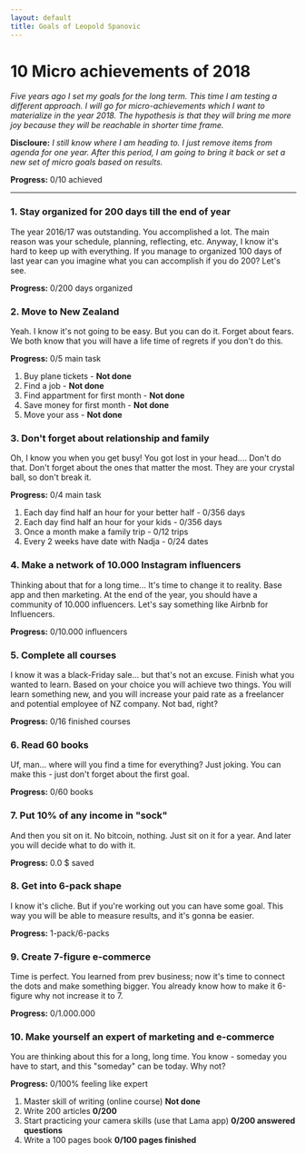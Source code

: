 ```yaml
---
layout: default
title: Goals of Leopold Spanovic
---
```

# 10 Micro achievements of 2018
*Five years ago I set my goals for the long term. This time I am testing a different approach. I will go for micro-achievements which I want to materialize in the year 2018. The hypothesis is that they will bring me more joy because they will be reachable in shorter time frame.* 

**Discloure:** *I still know where I am heading to. I just remove items from agenda for one year. After this period, I am going to bring it back or set a new set of micro goals based on results.*

**Progress:** 0/10 achieved

---
### 1. Stay organized for 200 days till the end of year
The year 2016/17 was outstanding. You accomplished a lot. The main reason was your schedule, planning, reflecting, etc. Anyway, I know it's hard to keep up with everything. If you manage to organized 100 days of last year can you imagine what you can accomplish if you do 200? Let's see. 

**Progress:** 0/200 days organized

### 2. Move to New Zealand
Yeah. I know it's not going to be easy. But you can do it. Forget about fears. We both know that you will have a life time of regrets if you don't do this. 

**Progress:** 0/5 main task

1. Buy plane tickets - **Not done**
2. Find a job - **Not done**
3. Find appartment for first month - **Not done**
4. Save money for first month - **Not done**
5. Move your ass - **Not done**

### 3. Don't forget about relationship and family
Oh, I know you when you get busy! You got lost in your head.... Don't do that. Don't forget about the ones that matter the most. They are your crystal ball, so don't break it.

**Progress:** 0/4 main task
1. Each day find half an hour for your better half - 0/356 days
2. Each day find half an hour for your kids - 0/356 days
3. Once a month make a family trip - 0/12 trips
4. Every 2 weeks have date with Nadja - 0/24 dates

### 4. Make a network of 10.000 Instagram influencers
Thinking about that for a long time... It's time to change it to reality. Base app and then marketing. At the end of the year, you should have a community of 10.000 influencers. Let's say something like Airbnb for Influencers.

**Progress:** 0/10.000 influencers

### 5. Complete all courses
I know it was a black-Friday sale... but that's not an excuse. Finish what you wanted to learn. Based on your choice you will achieve two things. You will learn something new, and you will increase your paid rate as a freelancer and potential employee of NZ company. Not bad, right?

**Progress:** 0/16 finished courses

### 6. Read 60 books
Uf, man... where will you find a time for everything? Just joking. You can make this - just don't forget about the first goal.

**Progress:** 0/60 books

### 7. Put 10% of any income in "sock"
And then you sit on it. No bitcoin, nothing. Just sit on it for a year. And later you will decide what to do with it. 

**Progress:** 0.0 $ saved

### 8. Get into 6-pack shape
I know it's cliche. But if you're working out you can have some goal. This way you will be able to measure results, and it's gonna be easier.

**Progress:** 1-pack/6-packs 

### 9. Create 7-figure e-commerce  
Time is perfect. You learned from prev business; now it's time to connect the dots and make something bigger. You already know how to make it 6-figure why not increase it to 7.

**Progress:** 0$/1.000.000$ 

### 10. Make yourself an expert of marketing and e-commerce
You are thinking about this for a long, long time. You know - someday you have to start, and this "someday" can be today. Why not?

**Progress:** 0/100% feeling like expert
1. Master skill of writing (online course) **Not done**
2. Write 200 articles **0/200**
3. Start practicing your camera skills (use that Lama app) **0/200 answered questions**
4. Write a 100 pages book **0/100 pages finished**

 


